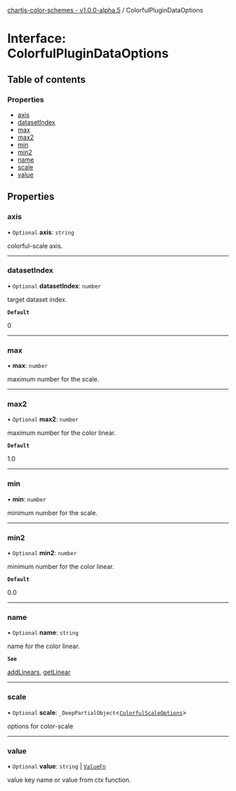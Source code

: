 [chartjs-color-schemes - v1.0.0-alpha.5](../README.md) / ColorfulPluginDataOptions

# Interface: ColorfulPluginDataOptions

## Table of contents

### Properties

- [axis](ColorfulPluginDataOptions.md#axis)
- [datasetIndex](ColorfulPluginDataOptions.md#datasetindex)
- [max](ColorfulPluginDataOptions.md#max)
- [max2](ColorfulPluginDataOptions.md#max2)
- [min](ColorfulPluginDataOptions.md#min)
- [min2](ColorfulPluginDataOptions.md#min2)
- [name](ColorfulPluginDataOptions.md#name)
- [scale](ColorfulPluginDataOptions.md#scale)
- [value](ColorfulPluginDataOptions.md#value)

## Properties

### axis

• `Optional` **axis**: `string`

colorful-scale axis.

___

### datasetIndex

• `Optional` **datasetIndex**: `number`

target dataset index.

**`Default`**

0

___

### max

• **max**: `number`

maximum number for the scale.

___

### max2

• `Optional` **max2**: `number`

maximum number for the color linear.

**`Default`**

1.0

___

### min

• **min**: `number`

minimum number for the scale.

___

### min2

• `Optional` **min2**: `number`

minimum number for the color linear.

**`Default`**

0.0

___

### name

• `Optional` **name**: `string`

name for the color linear.

**`See`**

[addLinears](../README.md#addlinears), [getLinear](../README.md#getlinear)

___

### scale

• `Optional` **scale**: `_DeepPartialObject`<[`ColorfulScaleOptions`](ColorfulScaleOptions.md)\>

options for color-scale

___

### value

• `Optional` **value**: `string` \| [`ValueFn`](../README.md#valuefn)

value key name or value from ctx function.
